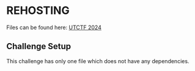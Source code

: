 # REHOSTING

Files can be found here: [UTCTF 2024](https://github.com/utisss/UTCTF-24/tree/main/crypto-baby-rsa)

## Challenge Setup
This challenge has only one file which does not have any dependencies.
